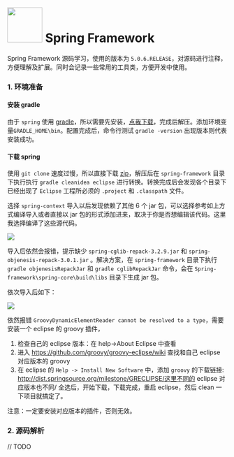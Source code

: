 
# <img src="src/docs/asciidoc/images/spring-framework.png" width="80" height="80"> Spring Framework

Spring Framework 源码学习，使用的版本为 `5.0.6.RELEASE`，对源码进行注释，方便理解及扩展。同时会记录一些常用的工具类，方便开发中使用。

### 1. 环境准备

#### 安装 gradle

由于 `spring` 使用 [gradle](https://gradle.org/install/)，所以需要先安装，[点我下载](https://gradle.org/next-steps/?version=4.10.3&format=all)，完成后解压。添加环境变量`GRADLE_HOME\bin`。配置完成后，命令行测试 `gradle -version` 出现版本则代表安装成功。

#### 下载 spring

使用 `git clone` 速度过慢，所以直接下载 [zip](https://github.com/spring-projects/spring-framework/archive/master.zip)，解压后在 `spring-framework` 目录下执行执行 `gradle cleanidea eclipse` 进行转换。转换完成后会发现各个目录下已经出现了 `Eclipse` 工程所必须的 `.project` 和 `.classpath` 文件。

选择 `spring-context` 导入以后发现依赖了其他 6 个 jar 包，可以选择参考如上方式编译导入或者直接以 jar 包的形式添加进来，取决于你是否想编辑该代码。这里我选择编译了这些源代码。

![](https://i.imgur.com/PCfN69y.png)

导入后依然会报错，提示缺少 `spring-cglib-repack-3.2.9.jar` 和 `spring-objenesis-repack-3.0.1.jar` 。解决方案，在 `spring-framework` 目录下执行 `gradle objenesisRepackJar` 和 `gradle cglibRepackJar` 命令，会在 `Spring-framework\spring-core\build\libs` 目录下生成 jar 包。

依次导入后如下：

![](https://i.imgur.com/B0TphQY.png)

依然报错 `GroovyDynamicElementReader cannot be resolved to a type`，需要安装一个 eclipse 的 groovy 插件，

1. 检查自己的 eclipse 版本：在 help->About Eclipse 中查看
2. 进入 https://github.com/groovy/groovy-eclipse/wiki 查找和自己 eclipse 对应版本的 groovy
3. 在 eclipse 的 `Help -> Install New Software` 中，添加 `groovy` 的下载链接: http://dist.springsource.org/milestone/GRECLIPSE/这里不同的 eclipse 对应版本也不同/ 全选后，开始下载，下载完成，重启 eclipse，然后 clean 一下项目就搞定了。

注意：一定要安装对应版本的插件，否则无效。

### 2. 源码解析

// TODO
